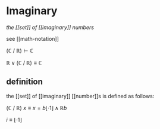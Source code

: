 # Imaginary

_the [[set]] of [[imaginary]] numbers_

see [[math-notation]]

$(\mathbb C\ /\ \mathbb R) \vdash \mathbb C$

$\mathbb R \lor (\mathbb C\ /\ \mathbb R) \equiv \mathbb C$

## definition

the [[set]] of [[imaginary]] [[number]]s is defined as follows:

$(\mathbb C\ /\ \mathbb R)\ x \equiv x = b\lfloor \cdot 1 \rfloor \land \mathbb R b$

$i \equiv \lfloor \cdot 1 \rfloor$
